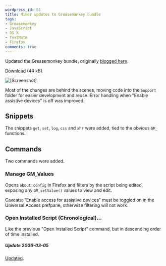 ```yaml
---
wordpress_id: 51
title: Minor updates to Greasemonkey bundle
tags:
- Greasemonkey
- JavaScript
- OS X
- TextMate
- Firefox
comments: true
---
```

Updated the Greasemonkey bundle, originally <a href="/2006/08/improved-greasemonkey-bundle-for-textmate/">blogged here</a>.

<a href="/uploads/Greasemonkey.tmbundle.zip">Download</a> (44 kB).

<p class="center"><img src="/uploads/gmbundle2.png" alt="[Screenshot]" class="bordered" /></p>

<!--more-->

Most of the changes are behind the scenes, moving code into the <code>Support</code> folder for easier development and reuse. Error handling when "Enable assistive devices" is off was improved.

## Snippets

The snippets <code>get</code>, <code>set</code>, <code>log</code>, <code>css</code> and <code>xhr</code> were added, tied to the obvious <code>GM_</code> functions.

## Commands

Two commands were added.

### Manage GM_Values

Opens <code>about:config</code> in Firefox and filters by the script being edited, exposing any <code>GM_setValue()</code> values to view and edit.

Caveats: "Enable access for assistive devices" must be toggled on in the Universal Access prefpane, otherwise filtering will not work.

### Open Installed Script (Chronological)&hellip;

Like the previous "Open Installed Script" command, but in descending order of time installed.

<div class="updated">
<h5>Update 2006-03-05</h5>
<p><a href="/2007/03/major-update-to-the-textmate-greasemonkey-bundle/">Updated</a>.</p>
</div>
